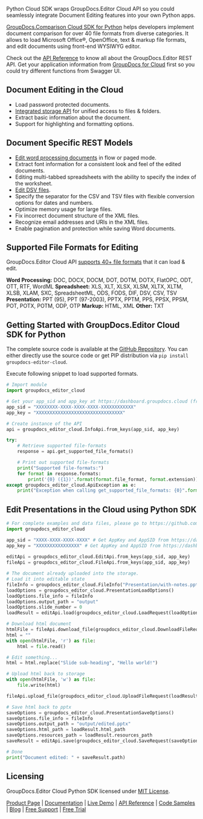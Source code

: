 Python Cloud SDK wraps GroupDocs.Editor Cloud API so you could seamlessly integrate Document Editing features into your own Python apps.

[GroupDocs.Comparison Cloud SDK for Python](https://products.groupdocs.cloud/editor/python) helps developers implement document comparison for over 40 file formats from diverse categories. It allows to load Microsoft Office®, OpenOffice, text & markup file formats, and edit documents using front-end WYSIWYG editor. 

Check out the [API Reference](https://apireference.groupdocs.cloud/editor/) to know all about the GroupDocs.Editor REST API. Get your application information from [GroupDocs for Cloud](https://dashboard.groupdocs.cloud/#/apps) first so you could try different functions from Swagger UI.

## Document Editing in the Cloud

- Load password protected documents.
- [Integrated storage API](https://wiki.groupdocs.cloud/editorcloud/developer-guide/storage-operations/) for unified access to files & folders.
- Extract basic information about the document.
- Support for highlighting and formatting options.

## Document Specific REST Models

- [Edit word processing documents](https://wiki.groupdocs.cloud/editorcloud/developer-guide/document-edit-operations/working-with-wordprocessing-documents/) in flow or paged mode.
- Extract font information for a consistent look and feel of the edited documents.
- Editing multi-tabbed spreadsheets with the ability to specify the index of the worksheet.
- [Edit DSV files](https://wiki.groupdocs.cloud/editorcloud/developer-guide/document-edit-operations/working-with-dsv-documents/).
- Specify the separator for the CSV and TSV files with flexible conversion options for dates and numbers.
- Optimize memory usage for large files.
- Fix incorrect document structure of the XML files.
- Recognize email addresses and URIs in the XML files.
- Enable pagination and protection while saving Word documents.

## Supported File Formats for Editing

GroupDocs.Editor Cloud API [supports 40+ file formats](https://wiki.groupdocs.cloud/editorcloud/getting-started/supported-document-formats/) that it can load & edit.

**Word Processing:** DOC, DOCX, DOCM, DOT, DOTM, DOTX, FlatOPC, ODT, OTT, RTF, WordML
**Spreadsheet:** XLS, XLT, XLSX, XLSM, XLTX, XLTM, XLSB, XLAM, SXC, SpreadsheetML, ODS, FODS, DIF, DSV, CSV, TSV
**Presentation:** PPT (95), PPT (97-2003), PPTX, PPTM, PPS, PPSX, PPSM, POT, POTX, POTM, ODP, OTP
**Markup:** HTML, XML
**Other:** TXT

## Getting Started with GroupDocs.Editor Cloud SDK for Python

The complete source code is available at the [GitHub Repository](https://github.com/groupdocs-editor-cloud/groupdocs-editor-cloud-python). You can either directly use the source code or get PIP distribution via `pip install groupdocs-editor-cloud`.

Execute following snippet to load supported formats.

```python
# Import module
import groupdocs_editor_cloud

# Get your app_sid and app_key at https://dashboard.groupdocs.cloud (free registration is required).
app_sid = "XXXXXXXX-XXXX-XXXX-XXXX-XXXXXXXXXXXX"
app_key = "XXXXXXXXXXXXXXXXXXXXXXXXXXXXXXXX"

# Create instance of the API
api = groupdocs_editor_cloud.InfoApi.from_keys(app_sid, app_key)

try:
    # Retrieve supported file-formats
    response = api.get_supported_file_formats()

    # Print out supported file-formats
    print("Supported file-formats:")
    for format in response.formats:
        print('{0} ({1})'.format(format.file_format, format.extension))
except groupdocs_editor_cloud.ApiException as e:
    print("Exception when calling get_supported_file_formats: {0}".format(e.message))
```

## Edit Presentations in the Cloud using Python SDK

```python
# For complete examples and data files, please go to https://github.com/groupdocs-editor-cloud/groupdocs-editor-cloud-python-samples
import groupdocs_editor_cloud

app_sid = "XXXX-XXXX-XXXX-XXXX" # Get AppKey and AppSID from https://dashboard.groupdocs.cloud
app_key = "XXXXXXXXXXXXXXXX" # Get AppKey and AppSID from https://dashboard.groupdocs.cloud
  
editApi = groupdocs_editor_cloud.EditApi.from_keys(app_sid, app_key)
fileApi = groupdocs_editor_cloud.FileApi.from_keys(app_sid, app_key)

# The document already uploaded into the storage.
# Load it into editable state
fileInfo = groupdocs_editor_cloud.FileInfo("Presentation/with-notes.pptx")
loadOptions = groupdocs_editor_cloud.PresentationLoadOptions()
loadOptions.file_info = fileInfo
loadOptions.output_path = "output"
loadOptions.slide_number = 0
loadResult = editApi.load(groupdocs_editor_cloud.LoadRequest(loadOptions))

# Download html document
htmlFile = fileApi.download_file(groupdocs_editor_cloud.DownloadFileRequest(loadResult.html_path))
html = ""
with open(htmlFile, 'r') as file:
    html = file.read()

# Edit something...
html = html.replace("Slide sub-heading", "Hello world!")

# Upload html back to storage
with open(htmlFile, 'w') as file:
    file.write(html)

fileApi.upload_file(groupdocs_editor_cloud.UploadFileRequest(loadResult.html_path, htmlFile))

# Save html back to pptx
saveOptions = groupdocs_editor_cloud.PresentationSaveOptions()
saveOptions.file_info = fileInfo
saveOptions.output_path = "output/edited.pptx"
saveOptions.html_path = loadResult.html_path
saveOptions.resources_path = loadResult.resources_path
saveResult = editApi.save(groupdocs_editor_cloud.SaveRequest(saveOptions))

# Done
print("Document edited: " + saveResult.path)
```

## Licensing

GroupDocs.Editor Cloud Python SDK licensed under [MIT License](http://github.com/groupdocs-editor-cloud/groupdocs-editor-cloud-python/LICENSE).

[Product Page](https://products.groupdocs.cloud/editor/python) | [Documentation](https://wiki.groupdocs.cloud/editorcloud/) | [Live Demo](https://products.groupdocs.app/editor/family) | [API Reference](https://apireference.groupdocs.cloud/editor/) | [Code Samples](https://github.com/groupdocs-editor-cloud/groupdocs-editor-cloud-python) | [Blog](https://blog.groupdocs.cloud/category/editor/) | [Free Support](https://forum.groupdocs.cloud/c/editor) | [Free Trial](https://dashboard.groupdocs.cloud/#/apps)
